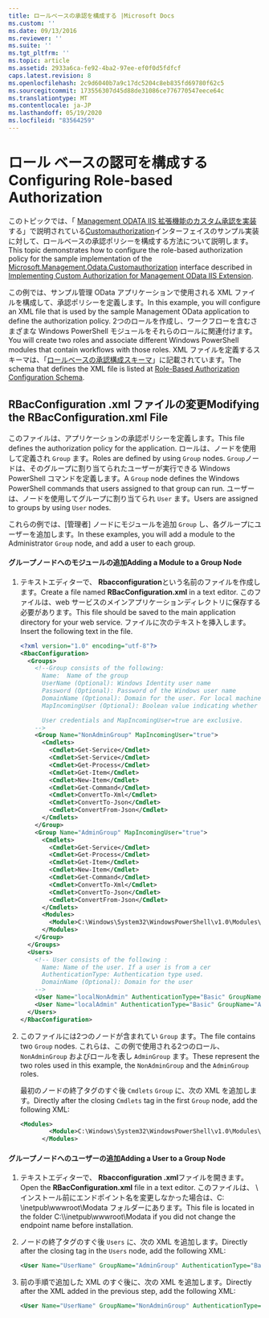 ```yaml
---
title: ロールベースの承認を構成する |Microsoft Docs
ms.custom: ''
ms.date: 09/13/2016
ms.reviewer: ''
ms.suite: ''
ms.tgt_pltfrm: ''
ms.topic: article
ms.assetid: 2933a6ca-fe92-4ba2-97ee-ef0f0d5fdfcf
caps.latest.revision: 8
ms.openlocfilehash: 2c9d6040b7a9c17dc5204c8eb835fd69780f62c5
ms.sourcegitcommit: 173556307d45d88de31086ce776770547eece64c
ms.translationtype: MT
ms.contentlocale: ja-JP
ms.lasthandoff: 05/19/2020
ms.locfileid: "83564259"
---
```

# <a name="configuring-role-based-authorization"></a><span data-ttu-id="3dda4-102">ロール ベースの認可を構成する</span><span class="sxs-lookup"><span data-stu-id="3dda4-102">Configuring Role-based Authorization</span></span>

<span data-ttu-id="3dda4-103">このトピックでは、「 [Management ODATA IIS 拡張機能のカスタム承認を実装](./implementing-custom-authorization-for-a-management-odata-web-service.md)する」で説明されている[Customauthorization](/dotnet/api/Microsoft.Management.Odata.CustomAuthorization)インターフェイスのサンプル実装に対して、ロールベースの承認ポリシーを構成する方法について説明します。</span><span class="sxs-lookup"><span data-stu-id="3dda4-103">This topic demonstrates how to configure the role-based authorization policy for the sample implementation of the [Microsoft.Management.Odata.Customauthorization](/dotnet/api/Microsoft.Management.Odata.CustomAuthorization) interface described in [Implementing Custom Authorization for Management OData IIS Extension](./implementing-custom-authorization-for-a-management-odata-web-service.md).</span></span>

<span data-ttu-id="3dda4-104">この例では、サンプル管理 OData アプリケーションで使用される XML ファイルを構成して、承認ポリシーを定義します。</span><span class="sxs-lookup"><span data-stu-id="3dda4-104">In this example, you will configure an XML file that is used by the sample Management OData application to define the authorization policy.</span></span> <span data-ttu-id="3dda4-105">2つのロールを作成し、ワークフローを含むさまざまな Windows PowerShell モジュールをそれらのロールに関連付けます。</span><span class="sxs-lookup"><span data-stu-id="3dda4-105">You will create two roles and associate different Windows PowerShell modules that contain workflows with those roles.</span></span> <span data-ttu-id="3dda4-106">XML ファイルを定義するスキーマは、「[ロールベースの承認構成スキーマ](./role-based-authorization-configuration-schema.md)」に記載されています。</span><span class="sxs-lookup"><span data-stu-id="3dda4-106">The schema that defines the XML file is listed at [Role-Based Authorization Configuration Schema](./role-based-authorization-configuration-schema.md).</span></span>

## <a name="modifying-the-rbacconfigurationxml-file"></a><span data-ttu-id="3dda4-107">RBacConfiguration .xml ファイルの変更</span><span class="sxs-lookup"><span data-stu-id="3dda4-107">Modifying the RBacConfiguration.xml File</span></span>

<span data-ttu-id="3dda4-108">このファイルは、アプリケーションの承認ポリシーを定義します。</span><span class="sxs-lookup"><span data-stu-id="3dda4-108">This file defines the authorization policy for the application.</span></span> <span data-ttu-id="3dda4-109">ロールは、ノードを使用して定義され `Group` ます。</span><span class="sxs-lookup"><span data-stu-id="3dda4-109">Roles are defined by using `Group` nodes.</span></span> <span data-ttu-id="3dda4-110">`Group`ノードは、そのグループに割り当てられたユーザーが実行できる Windows PowerShell コマンドを定義します。</span><span class="sxs-lookup"><span data-stu-id="3dda4-110">A `Group` node defines the Windows PowerShell commands that users assigned to that group can run.</span></span> <span data-ttu-id="3dda4-111">ユーザーは、ノードを使用してグループに割り当てられ `User` ます。</span><span class="sxs-lookup"><span data-stu-id="3dda4-111">Users are assigned to groups by using `User` nodes.</span></span>

<span data-ttu-id="3dda4-112">これらの例では、[管理者] ノードにモジュールを追加 `Group` し、各グループにユーザーを追加します。</span><span class="sxs-lookup"><span data-stu-id="3dda4-112">In these examples, you will add a module to the Administrator `Group` node, and add a user to each group.</span></span>

#### <a name="adding-a-module-to-a-group-node"></a><span data-ttu-id="3dda4-113">グループノードへのモジュールの追加</span><span class="sxs-lookup"><span data-stu-id="3dda4-113">Adding a Module to a Group Node</span></span>

1. <span data-ttu-id="3dda4-114">テキストエディターで、 **Rbacconfiguration**という名前のファイルを作成します。</span><span class="sxs-lookup"><span data-stu-id="3dda4-114">Create a file named **RBacConfiguration.xml** in a text editor.</span></span> <span data-ttu-id="3dda4-115">このファイルは、web サービスのメインアプリケーションディレクトリに保存する必要があります。</span><span class="sxs-lookup"><span data-stu-id="3dda4-115">This file should be saved to the main application directory for your web service.</span></span> <span data-ttu-id="3dda4-116">ファイルに次のテキストを挿入します。</span><span class="sxs-lookup"><span data-stu-id="3dda4-116">Insert the following text in the file.</span></span>

   ```xml
   <?xml version="1.0" encoding="utf-8"?>
   <RbacConfiguration>
     <Groups>
       <!--Group consists of the following:
         Name:  Name of the group
         UserName (Optional): Windows Identity user name
         Password (Optional): Password of the Windows user name
         DomainName (Optional): Domain for the user. For local machine account either do not include them or give the machine name. Do not give empty string
         MapIncomingUser (Optional): Boolean value indicating whether to execute cmdlet in the context of network client.

         User credentials and MapIncomingUser=true are exclusive.
       -->
       <Group Name="NonAdminGroup" MapIncomingUser="true">
         <Cmdlets>
           <Cmdlet>Get-Service</Cmdlet>
           <Cmdlet>Set-Service</Cmdlet>
           <Cmdlet>Get-Process</Cmdlet>
           <Cmdlet>Get-Item</Cmdlet>
           <Cmdlet>New-Item</Cmdlet>
           <Cmdlet>Get-Command</Cmdlet>
           <Cmdlet>ConvertTo-Xml</Cmdlet>
           <Cmdlet>ConvertTo-Json</Cmdlet>
           <Cmdlet>ConvertFrom-Json</Cmdlet>
         </Cmdlets>
       </Group>
       <Group Name="AdminGroup" MapIncomingUser="true">
         <Cmdlets>
           <Cmdlet>Get-Service</Cmdlet>
           <Cmdlet>Get-Process</Cmdlet>
           <Cmdlet>Get-Item</Cmdlet>
           <Cmdlet>New-Item</Cmdlet>
           <Cmdlet>Get-Command</Cmdlet>
           <Cmdlet>ConvertTo-Xml</Cmdlet>
           <Cmdlet>ConvertTo-Json</Cmdlet>
           <Cmdlet>ConvertFrom-Json</Cmdlet>
         </Cmdlets>
         <Modules>
           <Module>C:\Windows\System32\WindowsPowerShell\v1.0\Modules\ServerManager\ServerManager.psd1</Module>
         </Modules>
       </Group>
     </Groups>
     <Users>
       <!-- User consists of the following :
         Name: Name of the user. If a user is from a cer
         AuthenticationType: Authentication type used.
         DomainName (Optional): Domain for the user
       -->
       <User Name="localNonAdmin" AuthenticationType="Basic" GroupName="NonAdminGroup" />
       <User Name="localAdmin" AuthenticationType="Basic" GroupName="AdminGroup" />
     </Users>
   </RbacConfiguration>
   ```

2. <span data-ttu-id="3dda4-117">このファイルには2つのノードが含まれてい `Group` ます。</span><span class="sxs-lookup"><span data-stu-id="3dda4-117">The file contains two `Group` nodes.</span></span> <span data-ttu-id="3dda4-118">これらは、この例で使用される2つのロール、 `NonAdminGroup` およびロールを表し `AdminGroup` ます。</span><span class="sxs-lookup"><span data-stu-id="3dda4-118">These represent the two roles used in this example, the `NonAdminGroup` and the `AdminGroup` roles.</span></span>

   <span data-ttu-id="3dda4-119">最初のノードの終了タグのすぐ後 `Cmdlets` `Group` に、次の XML を追加します。</span><span class="sxs-lookup"><span data-stu-id="3dda4-119">Directly after the closing `Cmdlets` tag in the first `Group` node, add the following XML:</span></span>

   ```xml
   <Modules>
           <Module>C:\Windows\System32\WindowsPowerShell\v1.0\Modules\ServerManager\ServerManager.psd1</Module>
         </Modules>
   ```

#### <a name="adding-a-user-to-a-group-node"></a><span data-ttu-id="3dda4-120">グループノードへのユーザーの追加</span><span class="sxs-lookup"><span data-stu-id="3dda4-120">Adding a User to a Group Node</span></span>

1. <span data-ttu-id="3dda4-121">テキストエディターで、 **Rbacconfiguration .xml**ファイルを開きます。</span><span class="sxs-lookup"><span data-stu-id="3dda4-121">Open the **RBacConfiguration.xml** file in a text editor.</span></span> <span data-ttu-id="3dda4-122">このファイルは、 \\ インストール前にエンドポイント名を変更しなかった場合は、C: \inetpub\wwwroot\Modata フォルダーにあります。</span><span class="sxs-lookup"><span data-stu-id="3dda4-122">This file is located in the folder C:\\\inetpub\wwwroot\Modata  if you did not change the endpoint name before installation.</span></span>

2. <span data-ttu-id="3dda4-123">ノードの終了タグのすぐ後 `Users` に、次の XML を追加します。</span><span class="sxs-lookup"><span data-stu-id="3dda4-123">Directly after the closing tag in the `Users` node, add the following XML:</span></span>

   ```xml
   <User Name="UserName" GroupName="AdminGroup" AuthenticationType="Basic" DomainName="DomainName"/>
   ```

3. <span data-ttu-id="3dda4-124">前の手順で追加した XML のすぐ後に、次の XML を追加します。</span><span class="sxs-lookup"><span data-stu-id="3dda4-124">Directly after the XML added in the previous step, add the following XML:</span></span>

   ```xml
   <User Name="UserName" GroupName="NonAdminGroup" AuthenticationType="Basic" DomainName="DomainName"/>
   ```

